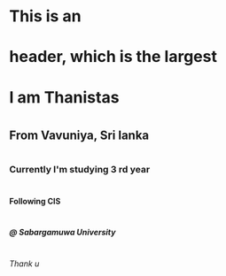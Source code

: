 # This is an <h1> header, which is the largest

 # <h1> I am Thanistas
 # <h2> From Vavuniya, Sri lanka
 # <h3> Currently I'm studying 3 rd year
 # <h4> Following CIS
 # <h5> @ Sabargamuwa University 
 # <h6> Thank u 

